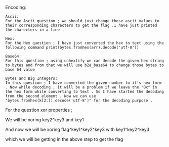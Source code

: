 Encoding:


```
Ascii:
For the Ascii question ; we should just change those ascii values to their corresponding charecters to get the flag .I have just printed the charecters in a line .

Hex:
For the Hex question ; I have just converted the hex to text using the following command print(bytes.fromhex(arr).decode('utf-8'))

Base64:
For this question ; using unhexlify we can decode the given hex string to bytes and from that we will use b2a_base64 to change those bytes to base 64 value

Bytes and Big Integers:
In this question ; I have converted the given number to it's hex form . Now while decoding ; it will be a problem if we leave the "0x" in the hex form while converting to text . So I have started the decoding from the second element . Now we can use "bytes.fromhex(k[2:]).decode('utf-8')" for the decoding purpose .

```


















For the question xor properties ;

We will be xoring key2^key3 and key1 

And now we will be xoring flag^key1^key2^key3 with key1^key2^key3 

which we will be getting in the above step to get the flag
